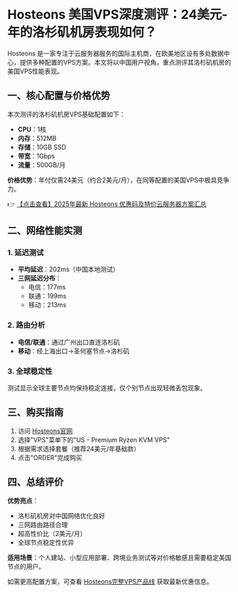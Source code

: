 # Hosteons 美国VPS深度测评：24美元-年的洛杉矶机房表现如何？

Hosteons 是一家专注于云服务器服务的国际主机商，在欧美地区设有多处数据中心，提供多种配置的VPS方案。本文将以中国用户视角，重点测评其洛杉矶机房的美国VPS性能表现。

## 一、核心配置与价格优势

本次测评的洛杉矶机房VPS基础配置如下：
- **CPU**：1核
- **内存**：512MB
- **存储**：10GB SSD
- **带宽**：1Gbps
- **流量**：500GB/月

**价格优势**：年付仅需24美元（约合2美元/月），在同等配置的美国VPS中极具竞争力。

👉 [【点击查看】2025年最新 Hosteons 优惠码及特价云服务器方案汇总](https://bit.ly/hosteons)

## 二、网络性能实测

### 1. 延迟测试
- **平均延迟**：202ms（中国本地测试）
- **三网延迟分布**：
  - 电信：177ms
  - 联通：199ms 
  - 移动：213ms

### 2. 路由分析
- **电信/联通**：通过广州出口直连洛杉矶
- **移动**：经上海出口→圣何塞节点→洛杉矶

### 3. 全球稳定性
测试显示全球主要节点均保持稳定连接，仅个别节点出现轻微丢包现象。

## 三、购买指南

1. 访问 [Hosteons官网](https://bit.ly/hosteons)
2. 选择"VPS"菜单下的"US - Premium Ryzen KVM VPS"
3. 根据需求选择套餐（推荐24美元/年基础款）
4. 点击"ORDER"完成购买

## 四、总结评价

**优势亮点**：
- 洛杉矶机房对中国网络优化良好
- 三网路由路径合理
- 超高性价比（2美元/月）
- 全球节点稳定性优异

**适用场景**：个人建站、小型应用部署、跨境业务测试等对价格敏感且需要稳定美国节点的用户。

如需更高配置方案，可查看 [Hosteons完整VPS产品线](https://bit.ly/hosteons) 获取最新优惠信息。